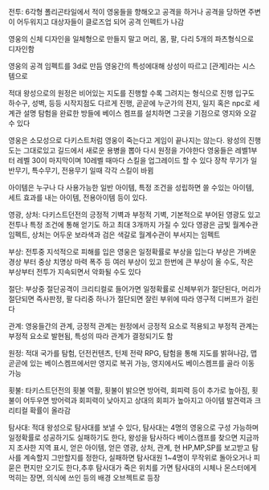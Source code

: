 
전투: 6각형 폴리곤타일에서 적이 영웅들을 향해오고 공격을 하거나 공격을 당하면 주변이 어두워지고 대상자들이 클로즈업 되어 공격 인펙트가 나감

영웅의 신체 디자인을 일체형으로 만들지 말고 머리, 몸, 팔, 다리 5개의 파츠형식으로 디자인함

영웅의 공격 임펙트를 3d로 만듬
영웅간의 특성에대해 상성이 따르고 [관계]라는 시스템으로 

적대 왕성으로의 원정은 비어있는 지도를 진행할 수록 그려지는 형식으로 진행
입구도 하수구, 성벽, 등등 시작지점도 다르게 진행, 곧곧에 누군가의 젼지, 일지 혹은 npc로 세계관 설명
탐험을 완료한 방들에 베이스 켐프를 설치하면 그곳을 기점으로 영지와 오갈 수 있다

영웅은 소모성으로 다키스트처럼 영웅이 죽는다고 게임이 끝나지는 않는다.
왕성의 진행도는 그대로있고 길드에서 새로운 용병을 뽑아 다시 원정을 가야한다
영웅들은 레벨1부터 레벨 30이 마지막이며 10레벨 때마다 스킬을 업그레이드 할 수 있다
장착 무기가 일반무기, 특수무기, 전용무기 일때 각각 스킬이 바뀜

아이템은 누구나 다 사용가능한 일반 아이템, 특정 조건을 성립하면 쓸 수있는 아이템, 세트 효과를 내는 아이템, 전용아이템 등이 있다.

영광, 상처: 다키스트던전의 긍정적 기벽과 부정적 기벽, 기본적으로 부어된 영광도 있고 전투나 특정 조건에 통해 얻기도 하고 최대 3개까지 가질 수 있다
영광은 금빛 월계수관 임펙트, 상처는 어두운 보라색과 검은 색갈로 월계수관이 부서지는 임펙트

부상: 전투중 지석적으로 피해를 입은 영웅은 일정확률로 부상을 입는다 부상은 가벼운 경상 부터 중상 치명상 마력 폭주 등 여러 부상이 있고 한번에 큰 부상이 올 수도, 작은 부상부터 전투가 지속되면서 악화될 수도 있다

절단: 부상중 절단공격이 크리티컬로 들어가면 일정확률로 신체부위가 절단된다, 머리가 절단되면 즉사판정, 팔 다리중 하나가 절단되면 잘린 부위에 따라 영구적 디버프가 걸린다

관계: 영웅들간의 관계, 긍정적 관계는 원정에서 긍정적 요소로 적용되고 부정적 관계는 부정적 요소로 발현됨, 특성의 따라 관계가 결정되기도 함

원정: 적대 국가를 탐험, 던전컨텐츠, 턴제 전략 RPG, 탐험을 통해 지도를 밝혀나감, 맵 곧곧에 있는 베이스켐프에서만 영지로 복귀 가능, 영지에서도 베이스켐프를 골라 이동 가능

횟불: 타키스트던전의 횟불 역활, 횟불이 밝으면 방어력, 회피력 등이 추가로 높아짐, 횟불이 어두우면 방어력과 회피력이 낮아지고 상대의 회피가 높아지고 아이템 발견력과 크리티컬 확률이 올라감

탐사대: 적대 왕성으로 탐사대를 보낼 수 있다, 탐사대는 4명의 영웅으로 구성 가능하며 일정확률로 성공하기도 실패하기도 한다, 왕성을 탐사하다 베이스캠프를 찾으면 지금까지 조사한 지역 표시, 얻은 아이템, 얻은 영광, 상처, 관계, 현 HP,MP,SP를 보고받고 탐사를 계속할지 그만할지를 정한다, 실패하면 탐사대원 1~4명이 무작위로 돌아오거나 피묻은 편지만 오기도 한다,추후 탐사대가 죽은 위치를 가면 탐사대의 시체나 몬스터에게 먹히는 장면, 의식에 쓰인 등의 배경 오브젝트로 등장
